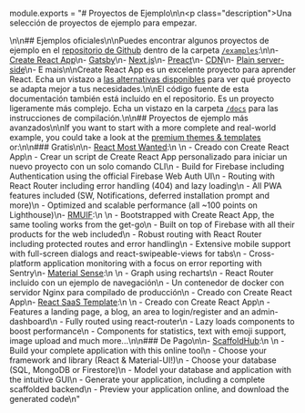 module.exports = "# Proyectos de Ejemplo\n\n<p class=\"description\">Una selección de proyectos de ejemplo para empezar.</p>\n\n## Ejemplos oficiales\n\nPuedes encontrar algunos proyectos de ejemplo en el [repositorio de Github](https://github.com/Foso/material-ui) dentro de la carpeta [`/examples`](https://github.com/Foso/material-ui/tree/master/examples):\n\n- [Create React App](https://github.com/Foso/material-ui/tree/master/examples/create-react-app)\n- [Gatsby](https://github.com/Foso/material-ui/tree/master/examples/gatsby)\n- [Next.js](https://github.com/Foso/material-ui/tree/master/examples/nextjs)\n- [Preact](https://github.com/Foso/material-ui/tree/master/examples/preact)\n- [CDN](https://github.com/Foso/material-ui/tree/master/examples/cdn)\n- [Plain server-side](https://github.com/Foso/material-ui/tree/master/examples/ssr)\n- E mais\n\nCreate React App es un excelente proyecto para aprender React. Echa un vistazo a [las alternativas disponibles](https://github.com/facebook/create-react-app/blob/master/README.md#popular-alternatives) para ver qué proyecto se adapta mejor a tus necesidades.\n\nEl código fuente de esta documentación también está incluido en el repositorio. Es un proyecto ligeramente más complejo. Echa un vistazo en la carpeta [`/docs`](https://github.com/Foso/material-ui/tree/master/docs) para las instrucciones de compilación.\n\n## Proyectos de ejemplo más avanzados\n\nIf you want to start with a more complete and real-world example, you could take a look at the [premium themes & templates](https://themes.material-ui.com/) or:\n\n### Gratis\n\n- [React Most Wanted](https://github.com/TarikHuber/react-most-wanted):\n    \n  - Creado con Create React App\n  - Crear un script de Create React App personalizado para iniciar un nuevo proyecto con un solo comando CLI\n  - Build for Firebase including Authentication using the official Firebase Web Auth UI\n  - Routing with React Router including error handling (404) and lazy loading\n  - All PWA features included (SW, Notifications, deferred installation prompt and more)\n  - Optimized and scalable performance (all ~100 points on Lighthouse)\n- [RMUIF](https://github.com/phoqe/rmuif):\n    \n  - Bootstrapped with Create React App, the same tooling works from the get-go\n  - Built on top of Firebase with all their products for the web included\n  - Robust routing with React Router including protected routes and error handling\n  - Extensive mobile support with full-screen dialogs and react-swipeable-views for tabs\n  - Cross-platform application monitoring with a focus on error reporting with Sentry\n- [Material Sense](https://github.com/alexanmtz/material-sense):\n    \n  - Graph using recharts\n  - React Router incluido con un ejemplo de navegación\n  - Un contenedor de docker con servidor Nginx para compilado de producción\n  - Creado con Create React App\n- [React SaaS Template](https://github.com/dunky11/react-saas-template):\n    \n  - Creado con Create React App\n  - Features a landing page, a blog, an area to login/register and an admin-dashboard\n  - Fully routed using react-router\n  - Lazy loads components to boost performance\n  - Components for statistics, text with emoji support, image upload and much more...\n\n### De Pago\n\n- [ScaffoldHub](https://scaffoldhub.io/?partner=1):\n    \n  - Build your complete application with this online tool\n  - Choose your framework and library (React & Material-UI!)\n  - Choose your database (SQL, MongoDB or Firestore)\n  - Model your database and application with the intuitive GUI\n  - Generate your application, including a complete scaffolded backend\n  - Preview your application online, and download the generated code\n"